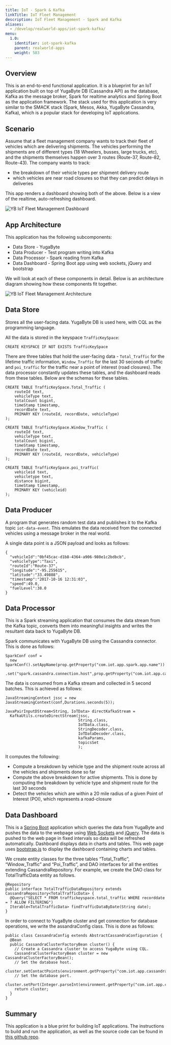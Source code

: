```yaml
---
title: IoT - Spark & Kafka
linkTitle: IoT Fleet Management
description: IoT Fleet Management - Spark and Kafka
aliases:
  - /develop/realworld-apps/iot-spark-kafka/
menu:
  1.0:
    identifier: iot-spark-kafka
    parent: realworld-apps
    weight: 583
---
```


## Overview

This is an end-to-end functional application. It is a blueprint for an IoT application built on top of YugaByte DB (Cassandra API) as the database, Kafka as the message broker, Spark for realtime analytics and Spring Boot as the application framework. The stack used for this application is very similar to the SMACK stack (Spark, Mesos, Akka, YugaByte Cassandra, Kafka), which is a popular stack for developing IoT applications.


## Scenario

Assume that a fleet management company wants to track their fleet of vehicles which are delivering shipments. The vehicles performing the shipments are of different types (18 Wheelers, busses, large trucks, etc), and the shipments themselves happen over 3 routes (Route-37, Route-82, Route-43). The company wants to track:

- the breakdown of their vehicle types per shipment delivery route
- which vehicles are near road closures so that they can predict delays in deliveries

This app renders a dashboard showing both of the above. Below is a view of the realtime, auto-refreshing dashboard.

![YB IoT Fleet Management Dashboard](/images/develop/realworld-apps/iot-spark-kafka/yb-iot-fleet-management-screenshot.png)


## App Architecture

This application has the following subcomponents:

- Data Store - YugaByte
- Data Producer - Test program writing into Kafka
- Data Processor - Spark reading from Kafka
- Data Dashboard - Spring Boot app using web sockets, jQuery and bootstrap

We will look at each of these components in detail. Below is an architecture diagram showing how these components fit together.

![YB IoT Fleet Management Architecture](/images/develop/realworld-apps/iot-spark-kafka/yb-iot-fleet-mgmt-arch.png)


## Data Store
Stores all the user-facing data. YugaByte DB is used here, with CQL as the programming language.

All the data is stored in the keyspace `TrafficKeySpace`:
```
CREATE KEYSPACE IF NOT EXISTS TrafficKeySpace
```

There are three tables that hold the user-facing data - `Total_Traffic` for the lifetime traffic information, `Window_Traffic` for the last 30 seconds of traffic and `poi_traffic` for the traffic near a point of interest (road closures). The data processor constantly updates these tables, and the dashboard reads from these tables. Below are the schemas for these tables.

```
CREATE TABLE TrafficKeySpace.Total_Traffic (
    routeId text,
    vehicleType text,
    totalCount bigint,
    timeStamp timestamp,
    recordDate text,
    PRIMARY KEY (routeId, recordDate, vehicleType)
);

CREATE TABLE TrafficKeySpace.Window_Traffic (
    routeId text,
    vehicleType text,
    totalCount bigint,
    timeStamp timestamp,
    recordDate text,
    PRIMARY KEY (routeId, recordDate, vehicleType)
);

CREATE TABLE TrafficKeySpace.poi_traffic(
    vehicleid text,
    vehicletype text,
    distance bigint,
    timeStamp timestamp,
    PRIMARY KEY (vehicleid)
);
```


## Data Producer
A program that generates random test data and publishes it to the Kafka topic `iot-data-event`. This emulates the data received from the connected vehicles using a message broker in the real world.

A single data point is a JSON payload and looks as follows:
```
{
  "vehicleId":"0bf45cac-d1b8-4364-a906-980e1c2bdbcb",
  "vehicleType":"Taxi",
  "routeId":"Route-37",
  "longitude":"-95.255615",
  "latitude":"33.49808",
  "timestamp":"2017-10-16 12:31:03",
  "speed":49.0,
  "fuelLevel":38.0
}
```

## Data Processor

This is a Spark streaming application that consumes the data stream from the Kafka topic, converts them into meaningful insights and writes the resultant data back to YugaByte DB.

Spark communicates with YugaByte DB using the Cassandra connector. This is done as follows:
```
SparkConf conf =
  new SparkConf().setAppName(prop.getProperty("com.iot.app.spark.app.name"))
                 .set("spark.cassandra.connection.host",prop.getProperty("com.iot.app.cassandra.host"))
```

The data is consumed from a Kafka stream and collected in 5 second batches. This is achieved as follows:

```
JavaStreamingContext jssc = new JavaStreamingContext(conf,Durations.seconds(5));

JavaPairInputDStream<String, IoTData> directKafkaStream =
  KafkaUtils.createDirectStream(jssc,
                                String.class,
                                IoTData.class,
                                StringDecoder.class,
                                IoTDataDecoder.class,
                                kafkaParams,
                                topicsSet
                                );
```


It computes the following:

- Compute a breakdown by vehicle type and the shipment route across all the vehicles and shipments done so far
- Compute the above breakdown for active shipments. This is done by computing the breakdown by vehicle type and shipment route for the last 30 seconds
- Detect the vehicles which are within a 20 mile radius of a given Point of Interest (POI), which represents a road-closure



## Data Dashboard

This is a [Spring Boot](http://projects.spring.io/spring-boot/) application which queries the data from YugaByte and pushes the data to the webpage using [Web Sockets](http://docs.spring.io/spring/docs/current/spring-framework-reference/html/websocket.html#websocket-intro) and [jQuery](https://jquery.com/). The data is pushed to the web page in fixed intervals so data will be refreshed automatically. Dashboard displays data in charts and tables. This web page uses [bootstrap.js](http://getbootstrap.com/) to display the dashboard containing charts and tables.

We create entity classes for the three tables “Total_Traffic”, “Window_Traffic” and “Poi_Traffic”, and DAO interfaces for all the entities extending CassandraRepository. For example, we create the DAO class for TotalTrafficData entity as follows.

```
@Repository
public interface TotalTrafficDataRepository extends CassandraRepository<TotalTrafficData> {
  @Query("SELECT * FROM traffickeyspace.total_traffic WHERE recorddate = ? ALLOW FILTERING")
  Iterable<TotalTrafficData> findTrafficDataByDate(String date);   
}
```


In order to connect to YugaByte cluster and get connection for database operations, we write the assandraConfig class. This is done as follows:

```
public class CassandraConfig extends AbstractCassandraConfiguration {
  @Bean
  public CassandraClusterFactoryBean cluster() {
    // Create a Cassandra cluster to access YugaByte using CQL.
    CassandraClusterFactoryBean cluster = new CassandraClusterFactoryBean();
    // Set the database host.
    cluster.setContactPoints(environment.getProperty("com.iot.app.cassandra.host"));
    // Set the database port.
    cluster.setPort(Integer.parseInt(environment.getProperty("com.iot.app.cassandra.port")));
    return cluster;
  }
}
```


## Summary

This application is a blue print for building IoT applications. The instructions to build and run the application, as well as the source code can be found in [this github repo](https://github.com/YugaByte/yb-iot-fleet-management).
